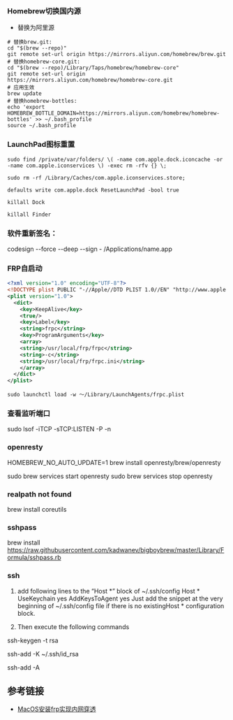 ### Homebrew切换国内源

+ 替换为阿里源

```shell
# 替换brew.git:
cd "$(brew --repo)"
git remote set-url origin https://mirrors.aliyun.com/homebrew/brew.git
# 替换homebrew-core.git:
cd "$(brew --repo)/Library/Taps/homebrew/homebrew-core"
git remote set-url origin https://mirrors.aliyun.com/homebrew/homebrew-core.git
# 应用生效
brew update
# 替换homebrew-bottles:
echo 'export HOMEBREW_BOTTLE_DOMAIN=https://mirrors.aliyun.com/homebrew/homebrew-bottles' >> ~/.bash_profile
source ~/.bash_profile
```


### LaunchPad图标重置

```shell
sudo find /private/var/folders/ \( -name com.apple.dock.iconcache -or -name com.apple.iconservices \) -exec rm -rfv {} \;

sudo rm -rf /Library/Caches/com.apple.iconservices.store;

defaults write com.apple.dock ResetLaunchPad -bool true

killall Dock

killall Finder
```


### 软件重新签名：

codesign --force --deep --sign - /Applications/name.app






### FRP自启动

```xml
<?xml version="1.0" encoding="UTF-8"?>
<!DOCTYPE plist PUBLIC "-//Apple//DTD PLIST 1.0//EN" "http://www.apple.com/DTDs/PropertyList-1.0.dtd">
<plist version="1.0">
  <dict>
    <key>KeepAlive</key>
    <true/>
    <key>Label</key>
    <string>frpc</string>
    <key>ProgramArguments</key>
    <array>
    <string>/usr/local/frp/frpc</string>
    <string>-c</string>
    <string>/usr/local/frp/frpc.ini</string>
    </array>
  </dict>
</plist>
```

```
sudo launchctl load -w ～/Library/LaunchAgents/frpc.plist
```

### 查看监听端口

sudo lsof -iTCP -sTCP:LISTEN -P -n

### openresty
HOMEBREW_NO_AUTO_UPDATE=1 brew install openresty/brew/openresty

sudo brew services start openresty
sudo brew services stop openresty


### realpath not found
brew install coreutils


### sshpass
brew install https://raw.githubusercontent.com/kadwanev/bigboybrew/master/Library/Formula/sshpass.rb



### ssh
1) add following lines to the “Host *” block of ~/.ssh/config
Host *
    UseKeychain yes
    AddKeysToAgent yes
Just add the snippet at the very beginning of ~/.ssh/config file if there is no existingHost * configuration block.

2) Then execute the following commands

ssh-keygen -t rsa

ssh-add -K ~/.ssh/id_rsa

ssh-add -A


## 参考链接
* [MacOS安装frp实现内网穿透](https://chy.mobi/linux-study/mac-os-frp-cross-innet.html)
